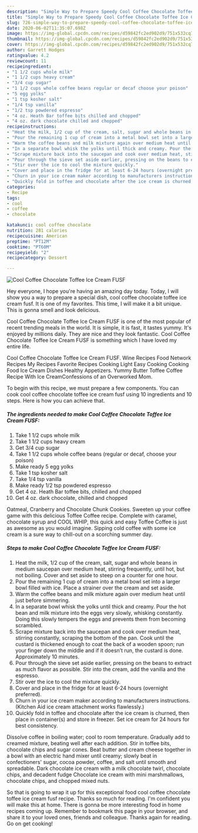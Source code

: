 ```yaml
---
description: "Simple Way to Prepare Speedy Cool Coffee Chocolate Toffee Ice Cream FUSF"
title: "Simple Way to Prepare Speedy Cool Coffee Chocolate Toffee Ice Cream FUSF"
slug: 726-simple-way-to-prepare-speedy-cool-coffee-chocolate-toffee-ice-cream-fusf
date: 2020-06-02T11:35:07.698Z
image: https://img-global.cpcdn.com/recipes/d59842fc2ed902d9/751x532cq70/cool-coffee-chocolate-toffee-ice-cream-fusf-recipe-main-photo.jpg
thumbnail: https://img-global.cpcdn.com/recipes/d59842fc2ed902d9/751x532cq70/cool-coffee-chocolate-toffee-ice-cream-fusf-recipe-main-photo.jpg
cover: https://img-global.cpcdn.com/recipes/d59842fc2ed902d9/751x532cq70/cool-coffee-chocolate-toffee-ice-cream-fusf-recipe-main-photo.jpg
author: Garrett Hodges
ratingvalue: 4.2
reviewcount: 11
recipeingredient:
- "1 1/2 cups whole milk"
- "1 1/2 cups heavy cream"
- "3/4 cup sugar"
- "1 1/2 cups whole coffee beans regular or decaf choose your poison"
- "5 egg yolks"
- "1 tsp kosher salt"
- "1/4 tsp vanilla"
- "1/2 tsp powdered espresso"
- "4 oz. Heath Bar toffee bits chilled and chopped"
- "4 oz. dark chocolate chilled and chopped"
recipeinstructions:
- "Heat the milk, 1/2 cup of the cream, salt, sugar and whole beans in medium saucepan over medium heat, stirring frequently, until hot, but not boiling. Cover and set aside to steep on a counter for one hour."
- "Pour the remaining 1 cup of cream into a metal bowl set into a larger bowl filled with ice. Place a strainer over the cream and set aside."
- "Warm the coffee beans and milk mixture again over medium heat until just before simmering."
- "In a separate bowl whisk the yolks until thick and creamy. Pour the hot bean and milk mixture into the eggs very slowly, whisking constantly. Doing this slowly tempers the eggs and prevents them from becoming scrambled."
- "Scrape mixture back into the saucepan and cook over medium heat, stirring constantly, scraping the bottom of the pan. Cook until the custard is thickened enough to coat the back of a wooden spoon; run your finger down the middle and if it doesn’t run, the custard is done. Approximately 10 minutes."
- "Pour through the sieve set aside earlier, pressing on the beans to extract as much flavor as possible. Stir into the cream, add the vanilla and the espresso."
- "Stir over the ice to cool the mixture quickly."
- "Cover and place in the fridge for at least 6-24 hours (overnight preferred)."
- "Churn in your ice cream maker according to manufacturers instructions. (Kitchen Aid ice cream attachment works flawlessly.)"
- "Quickly fold in toffee and chocolate after the ice cream is churned, then place in container(s) and store in freezer. Set ice cream for 24 hours for best consistency."
categories:
- Recipe
tags:
- cool
- coffee
- chocolate

katakunci: cool coffee chocolate 
nutrition: 281 calories
recipecuisine: American
preptime: "PT12M"
cooktime: "PT60M"
recipeyield: "2"
recipecategory: Dessert

---
```



![Cool Coffee Chocolate Toffee Ice Cream FUSF](https://img-global.cpcdn.com/recipes/d59842fc2ed902d9/751x532cq70/cool-coffee-chocolate-toffee-ice-cream-fusf-recipe-main-photo.jpg)

Hey everyone, I hope you're having an amazing day today. Today, I will show you a way to prepare a special dish, cool coffee chocolate toffee ice cream fusf. It is one of my favorites. This time, I will make it a bit unique. This is gonna smell and look delicious.

Cool Coffee Chocolate Toffee Ice Cream FUSF is one of the most popular of recent trending meals in the world. It is simple, it is fast, it tastes yummy. It's enjoyed by millions daily. They are nice and they look fantastic. Cool Coffee Chocolate Toffee Ice Cream FUSF is something which I have loved my entire life.

Cool Coffee Chocolate Toffee Ice Cream FUSF. Wine Recipes Food Network Recipes My Recipes Favorite Recipes Cooking Light Easy Cooking Cooking Food Ice Cream Dishes Healthy Appetizers. Yummy Butter Toffee Coffee Recipe With Ice CreamConfessions of an Overworked Mom.


To begin with this recipe, we must prepare a few components. You can cook cool coffee chocolate toffee ice cream fusf using 10 ingredients and 10 steps. Here is how you can achieve that.

<!--inarticleads1-->

##### The ingredients needed to make Cool Coffee Chocolate Toffee Ice Cream FUSF:

1. Take 1 1/2 cups whole milk
1. Take 1 1/2 cups heavy cream
1. Get 3/4 cup sugar
1. Take 1 1/2 cups whole coffee beans (regular or decaf, choose your poison)
1. Make ready 5 egg yolks
1. Take 1 tsp kosher salt
1. Take 1/4 tsp vanilla
1. Make ready 1/2 tsp powdered espresso
1. Get 4 oz. Heath Bar toffee bits, chilled and chopped
1. Get 4 oz. dark chocolate, chilled and chopped


Oatmeal, Cranberry and Chocolate Chunk Cookies. Sweeten up your coffee game with this delicious Toffee Coffee recipe. Complete with caramel, chocolate syrup and COOL WHIP, this quick and easy Toffee Coffee is just as awesome as you would imagine. Sipping cold coffee with some ice cream is a sure way to chill-out on a scorching summer day. 

<!--inarticleads2-->

##### Steps to make Cool Coffee Chocolate Toffee Ice Cream FUSF:

1. Heat the milk, 1/2 cup of the cream, salt, sugar and whole beans in medium saucepan over medium heat, stirring frequently, until hot, but not boiling. Cover and set aside to steep on a counter for one hour.
1. Pour the remaining 1 cup of cream into a metal bowl set into a larger bowl filled with ice. Place a strainer over the cream and set aside.
1. Warm the coffee beans and milk mixture again over medium heat until just before simmering.
1. In a separate bowl whisk the yolks until thick and creamy. Pour the hot bean and milk mixture into the eggs very slowly, whisking constantly. Doing this slowly tempers the eggs and prevents them from becoming scrambled.
1. Scrape mixture back into the saucepan and cook over medium heat, stirring constantly, scraping the bottom of the pan. Cook until the custard is thickened enough to coat the back of a wooden spoon; run your finger down the middle and if it doesn’t run, the custard is done. Approximately 10 minutes.
1. Pour through the sieve set aside earlier, pressing on the beans to extract as much flavor as possible. Stir into the cream, add the vanilla and the espresso.
1. Stir over the ice to cool the mixture quickly.
1. Cover and place in the fridge for at least 6-24 hours (overnight preferred).
1. Churn in your ice cream maker according to manufacturers instructions. (Kitchen Aid ice cream attachment works flawlessly.)
1. Quickly fold in toffee and chocolate after the ice cream is churned, then place in container(s) and store in freezer. Set ice cream for 24 hours for best consistency.


Dissolve coffee in boiling water; cool to room temperature. Gradually add to creamed mixture, beating well after each addition. Stir in toffee bits, chocolate chips and sugar cones. Beat butter and cream cheese together in a bowl with an electric hand mixer until creamy; slowly beat in confectioners&#39; sugar, cocoa powder, coffee, and salt until smooth and spreadable. Dark chocolate ice cream with a milk chocolate twirl, chocolate chips, and decadent fudge Chocolate ice cream with mini marshmallows, chocolate chips, and chopped mixed nuts. 

So that is going to wrap it up for this exceptional food cool coffee chocolate toffee ice cream fusf recipe. Thanks so much for reading. I'm confident you will make this at home. There is gonna be more interesting food in home recipes coming up. Remember to bookmark this page in your browser, and share it to your loved ones, friends and colleague. Thanks again for reading. Go on get cooking!
